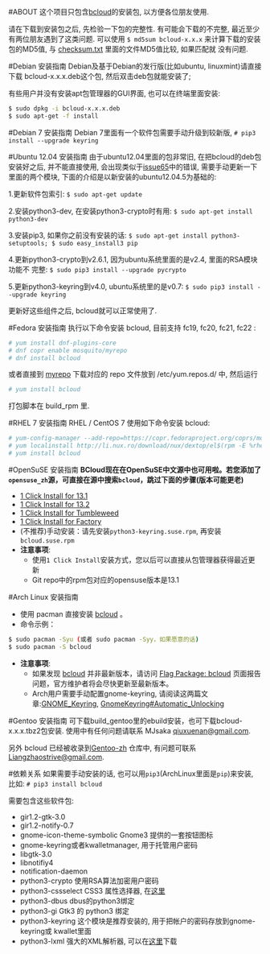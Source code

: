 
#ABOUT
这个项目只包含[bcloud](https://github.com/LiuLang/bcloud)的安装包,
以方便各位朋友使用.

请在下载到安装包之后, 先检验一下包的完整性. 有可能会下载的不完整, 最近至少
有两位朋友遇到了这类问题. 可以使用 `$ md5sum bcloud-x.x.x` 来计算下载的安装
包的MD5值, 与 [checksum.txt](checksum.txt) 里面的文件MD5值比较, 如果匹配就
没有问题.

#Debian 安装指南
Debian及基于Debian的发行版(比如ubuntu, linuxmint)请直接下载
bcloud-x.x.x.deb这个包, 然后双击deb包就能安装了;

有些用户并没有安装apt包管理器的GUI界面, 也可以在终端里面安装:

```sh
$ sudo dpkg -i bcloud-x.x.x.deb
$ sudo apt-get -f install
```

#Debian 7 安装指南
Debian 7里面有一个软件包需要手动升级到较新版, `# pip3 install --upgrade keyring`

#Ubuntu 12.04 安装指南
由于ubuntu12.04里面的包非常旧, 在把bcloud的deb包安装好之后, 并不能直接使用,
会出现类似于[issue65](https://github.com/LiuLang/bcloud/issues/65)中的错误,
需要手动更新一下里面的两个模块, 下面的介绍是以新安装的ubuntu12.04.5为基础的:

1.更新软件包索引: `$ sudo apt-get update`

2.安装python3-dev, 在安装python3-crypto时有用: `$ sudo apt-get install python3-dev`

3.安装pip3, 如果你之前没有安装的话: `$ sudo apt-get install python3-setuptools; $ sudo easy_install3 pip`

4.更新python3-crypto到v2.6.1, 因为ubuntu系统里面的是v2.4, 里面的RSA模块功能不
完整: `$ sudo pip3 install --upgrade pycrypto`

5.更新python3-keyring到v4.0, ubuntu系统里的是v0.7: `$ sudo pip3 install --upgrade keyring`

更新好这些组件之后, bcloud就可以正常使用了.


#Fedora 安装指南
执行以下命令安装 bcloud, 目前支持 fc19, fc20, fc21, fc22 :

```sh
# yum install dnf-plugins-core
# dnf copr enable mosquito/myrepo
# dnf install bcloud
```

或者直接到 [myrepo](http://copr.fedoraproject.org/coprs/mosquito/myrepo/) 下载对应的
repo 文件放到 /etc/yum.repos.d/ 中, 然后运行

```sh
# yum install bcloud
```

打包脚本在 build\_rpm 里.

#RHEL 7 安装指南
RHEL / CentOS 7 使用如下命令安装 bcloud:

```sh
# yum-config-manager --add-repo=https://copr.fedoraproject.org/coprs/mosquito/myrepo/repo/epel-$(rpm -E %?rhel)/mosquito-myrepo-epel-$(rpm -E %?rhel).repo
# yum localinstall http://li.nux.ro/download/nux/dextop/el$(rpm -E %rhel)/x86_64/nux-dextop-release-0-2.el$(rpm -E %rhel).nux.noarch.rpm
# yum install bcloud
```

#OpenSuSE 安装指南
**BCloud现在在OpenSuSE中文源中也可用啦。若您添加了`opensuse_zh`源，可直接在源中搜索`bcloud`，跳过下面的步骤(版本可能更老)**

+ [1 Click Install for 13.1](http://software.opensuse.org/ymp/home:qgymib/openSUSE_13.1/bcloud.ymp?base=openSUSE%3A13.1&query=bcloud)
+ [1 Click Install for 13.2](http://software.opensuse.org/ymp/home:qgymib/openSUSE_13.2/bcloud.ymp?base=openSUSE%3A13.2&query=bcloud)
+ [1 Click Install for Tumbleweed](http://software.opensuse.org/ymp/home:qgymib/openSUSE_Tumbleweed/bcloud.ymp?base=openSUSE%3AFactory&query=bcloud)
+ [1 Click Install for Factory](http://software.opensuse.org/ymp/home:qgymib/openSUSE_Factory/bcloud.ymp?base=openSUSE%3AFactory&query=bcloud)
+ (不推荐)手动安装：请先安装`python3-keyring.suse.rpm`, 再安装`bcloud.suse.rpm`
+ **注意事项**:
    + 使用`1 Click Install`安装方式，您以后可以直接从包管理器获得最近更新
    + Git repo中的rpm包对应的opensuse版本是13.1

#Arch Linux 安装指南

+ 使用 pacman 直接安装 [bcloud](https://www.archlinux.org/packages/community/any/bcloud/) 。
+ 命令示例：

```sh
$ sudo pacman -Syu (或者 sudo pacman -Syy，如果愿意的话)
$ sudo pacman -S bcloud
```

+ **注意事项**:
    + 如果发现 [bcloud](https://www.archlinux.org/packages/community/any/bcloud/) 并非最新版本，请访问 [Flag Package: bcloud](https://www.archlinux.org/packages/community/any/bcloud/flag/) 页面报告问题，官方维护者将会尽快更新至最新版本。
    + Arch用户需要手动配置gnome-keyring, 请阅读这两篇文章:[GNOME_Keyring](https://wiki.archlinux.org/index.php/GNOME_Keyring), [GnomeKeyring#Automatic_Unlocking](https://wiki.gnome.org/action/show/Projects/GnomeKeyring?action=show&redirect=GnomeKeyring#Automatic_Unlocking)

#Gentoo 安装指南
可下载build_gentoo里的ebuild安装，也可下载bcloud-x.x.x.tbz2包安装. 使用中有任何问题请联系 MJsaka <qiuxuenan@gmail.com>. 

另外 bcloud 已经被收录到[Gentoo-zh](https://github.com/microcai/gentoo-zh)
仓库中, 有问题可联系[Liangzhaostrive@gmail.com](Liangzhaostrive@gmail.com).


#依赖关系
如果需要手动安装的话, 也可以用`pip3`(ArchLinux里面是`pip`)来安装,
比如: `# pip3 install bcloud`

需要包含这些软件包:

* gir1.2-gtk-3.0
* gir1.2-notify-0.7
* gnome-icon-theme-symbolic Gnome3 提供的一套按钮图标
* gnome-keyring或者kwalletmanager, 用于托管用户密码
* libgtk-3.0
* libnotifiy4
* notification-daemon
* python3-crypto  使用RSA算法加密用户密码
* python3-cssselect CSS3 属性选择器, 在[这里](https://pypi.python.org/pypi/cssselect)
* python3-dbus  dbus的python3绑定
* python3-gi  Gtk3 的 python3 绑定
* python3-keyring  这个模块是推荐安装的, 用于把帐户的密码存放到gnome-keyring或
kwallet里面
* python3-lxml 强大的XML解析器, 可以在[这里](https://pypi.python.org/pypi/lxml)下载

